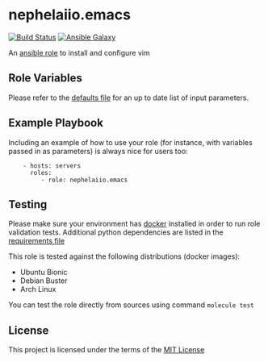 # nephelaiio.emacs

[![Build Status](https://travis-ci.org/nephelaiio/ansible-role-emacs.svg?branch=master)](https://travis-ci.org/nephelaiio/ansible-role-emacs)
[![Ansible Galaxy](http://img.shields.io/badge/ansible--galaxy-systemd--service-blue.svg)](https://galaxy.ansible.com/nephelaiio/emacs/)

An [ansible role](https://galaxy.ansible.com/nephelaiio/emacs) to install and configure vim

## Role Variables

Please refer to the [defaults file](/defaults/main.yml) for an up to date list of input parameters.

## Example Playbook

Including an example of how to use your role (for instance, with variables passed in as parameters) is always nice for users too:

```
    - hosts: servers
      roles:
         - role: nephelaiio.emacs
```

## Testing

Please make sure your environment has [docker](https://www.docker.com) installed in order to run role validation tests. Additional python dependencies are listed in the [requirements file](https://github.com/nephelaiio/ansible-role-requirements/blob/master/requirements.txt)

This role is tested against the following distributions (docker images):

  * Ubuntu Bionic
  * Debian Buster
  * Arch Linux

You can test the role directly from sources using command ` molecule test `

## License

This project is licensed under the terms of the [MIT License](/LICENSE)
